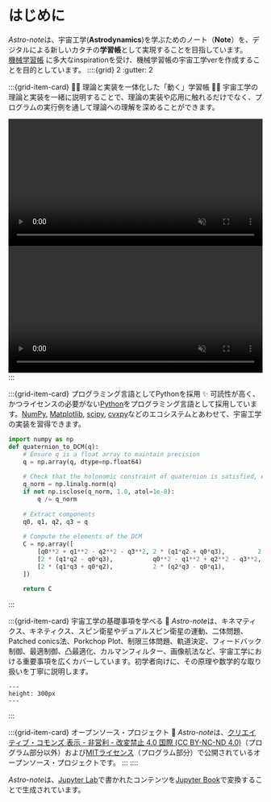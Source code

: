 # はじめに


*Astro-note*は、宇宙工学(**Astrodynamics**)を学ぶためのノート（**Note**）を、デジタルによる新しいカタチの**学習帳**として実現することを目指しています。<br>
[機械学習帳](https://chokkan.github.io/mlnote/index.html) に多大なinspirationを受け、機械学習帳の宇宙工学verを作成することを目的としています。
::::{grid} 2
:gutter: 2

:::{grid-item-card} 👩‍💻 理論と実装を一体化した「動く」学習帳 👨‍💻
宇宙工学の理論と実装を一緒に説明することで、理論の実装や応用に触れるだけでなく、プログラムの実行例を通して理論への理解を深めることができます。

<div style="text-align: center;">
<video autoplay loop muted playsinline width="100%" src="_static/starlink.mp4"></video>
<video autoplay loop muted playsinline width="100%" src="_static/3bp.mp4"></video>
</div>
:::

:::{grid-item-card} プログラミング言語としてPythonを採用 ✨
可読性が高く、かつライセンスの必要がない[Python](https://www.python.org/)をプログラミング言語として採用しています。[NumPy](https://numpy.org/), [Matplotlib](https://matplotlib.org/), [scipy](https://scipy.org/), [cvxpy](https://www.cvxpy.org/)などのエコシステムとあわせて、宇宙工学の実装を習得できます。

```python
import numpy as np
def quaternion_to_DCM(q):
    # Ensure q is a float array to maintain precision
    q = np.array(q, dtype=np.float64)
    
    # Check that the holonomic constraint of quaternion is satisfied, else normalize it
    q_norm = np.linalg.norm(q)
    if not np.isclose(q_norm, 1.0, atol=1e-8):
        q /= q_norm
    
    # Extract components
    q0, q1, q2, q3 = q
    
    # Compute the elements of the DCM
    C = np.array([
        [q0**2 + q1**2 - q2**2 - q3**2, 2 * (q1*q2 + q0*q3),         2 * (q1*q3 - q0*q2)],
        [2 * (q1*q2 - q0*q3),           q0**2 - q1**2 + q2**2 - q3**2, 2 * (q2*q3 + q0*q1)],
        [2 * (q1*q3 + q0*q2),           2 * (q2*q3 - q0*q1),           q0**2 - q1**2 - q2**2 + q3**2]
    ])
    
    return C
```
:::

:::{grid-item-card} 宇宙工学の基礎事項を学べる 📖
*Astro-note*は、キネマティクス、キネティクス、スピン衛星やデュアルスピン衛星の運動、二体問題、Patched conics法、Porkchop Plot、制限三体問題、軌道決定、フィードバック制御、最適制御、凸最適化、カルマンフィルター、画像航法など、宇宙工学における重要事項を広くカバーしています。初学者向けに、その原理や数学的な取り扱いを丁寧に説明します。
```{figure} _images/porkchop.jpg
---
height: 300px
---
```
:::

:::{grid-item-card} オープンソース・プロジェクト 🎁
*Astro-note*は、[クリエイティブ・コモンズ 表示 - 非営利 - 改変禁止 4.0 国際 (CC BY-NC-ND 4.0)](https://creativecommons.org/licenses/by-nc-nd/4.0/deed.ja)（プログラム部分以外）および[MITライセンス](https://opensource.org/licenses/MIT)（プログラム部分）で公開されているオープンソース・プロジェクトです。
:::
::::

*Astro-note*は、[Jupyter Lab](https://jupyter.org/#jupyterlab)で書かれたコンテンツを[Jupyter Book](https://jupyterbook.org/)で変換することで生成されています。


